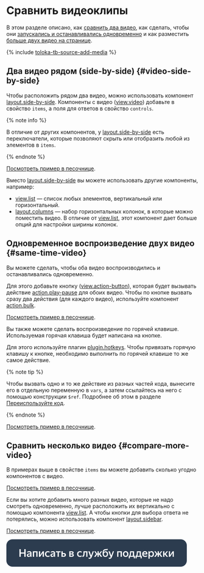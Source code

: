 # Сравнить видеоклипы

В этом разделе описано, как [сравнить два видео](#video-side-by-side), как сделать, чтобы они [запускались и останавливались одновременно](#same-time-video) и как разместить [больше двух видео на странице](#compare-more-video).

{% include [toloka-tb-source-add-media](../_includes/toloka-tb-source/id-toloka-tb-source/add-media.md) %}



## Два видео рядом (side-by-side) {#video-side-by-side}

Чтобы расположить рядом два видео, можно использовать компонент [layout.side-by-side](../reference/layout.side-by-side.md). Компоненты с видео ([view.video](../reference/view.video.md)) добавьте в свойство `items`, а поля для ответов в свойство `controls`.

{% note info %}

В отличие от других компонентов, у [layout.side-by-side](../reference/layout.side-by-side.md) есть переключатели, которые позволяют скрыть или отобразить любой из элементов в `items`.

{% endnote %}


[Посмотреть пример в песочнице](https://ya.cc/t/0hSjKbdE3YChZj).

Вместо [layout.side-by-side](../reference/layout.side-by-side.md) вы можете использовать другие компоненты, например:
- [view.list](../reference/view.list.md) — список любых элементов, вертикальный или горизонтальный.
- [layout.columns](../reference/layout.columns.md) — набор горизонтальных колонок, в которые можно поместить видео. В отличие от [view.list](../reference/view.list.md), этот компонент дает больше опций для настройки ширины колонок.


## Одновременное воспроизведение двух видео {#same-time-video}

Вы можете сделать, чтобы оба видео воспроизводились и останавливались одновременно.

Для этого добавьте кнопку ([view.action-button](../reference/view.action-button.md)), которая будет вызывать действие [action.play-pause](../reference/action.play-pause.md) для обоих видео. Чтобы по кнопке вызвать сразу два действия (для каждого видео), используйте компонент [action.bulk](../reference/action.bulk.md).

[Посмотреть пример в песочнице](https://ya.cc/t/Tx-yXweI3YChre).

Вы также можете сделать воспроизведение по горячей клавише. Используемая горячая клавиша будет написана на кнопке.

Для этого используйте плагин [plugin.hotkeys](../reference/plugin.hotkeys.md). Чтобы привязать горячую клавишу к кнопке, необходимо выполнить по горячей клавише то же самое действие.

{% note tip %}

Чтобы вызвать одно и то же действие из разных частей кода, вынесите его в отдельную переменную в `vars`, а затем ссылайтесь на него с помощью конструкции `$ref`. Подробнее об этом в разделе [Переиспользуйте код](../best-practices/reuse.md).

{% endnote %}

[Посмотреть пример в песочнице](https://ya.cc/t/aSNa6h-z3YCi9t).

## Сравнить несколько видео {#compare-more-video}

В примерах выше в свойстве `items` вы можете добавить сколько угодно компонентов с видео.

[Посмотреть пример в песочнице](https://ya.cc/t/lxB4pmS-3YCiSd).

Если вы хотите добавить много разных видео, которые не надо смотреть одновременно, лучше расположить их вертикально с помощью компонента [view.list](../reference/view.list.md). А чтобы кнопки для выбора ответа не потерялись, можно использовать компонент [layout.sidebar](../reference/layout.sidebar.md).

[Посмотреть пример в песочнице](https://ya.cc/t/F9Ea8ohi3YCiiN).


[![](../_images/buttons/contact-support.svg)](../concepts/support.md)
